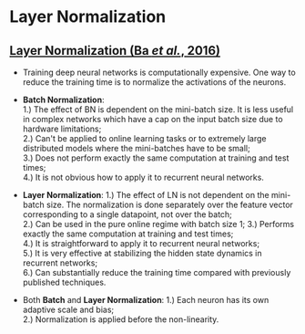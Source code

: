 # Layer Normalization

## [Layer Normalization (Ba _et al._, 2016)](https://arxiv.org/abs/1607.06450)
* Training deep neural networks is computationally expensive. One way to reduce the training time is to normalize the activations of the neurons.

* __Batch Normalization__:  
   1.) The effect of BN is dependent on the mini-batch size. It is less useful in complex networks which have a cap on the input batch size due to hardware limitations;  
   2.) Can't be applied to online learning tasks or to extremely large distributed models where the mini-batches have to be small;  
   3.) Does not perform exactly the same computation at training and test times;  
   4.) It is not obvious how to apply it to recurrent neural networks.  

* __Layer Normalization__:
   1.) The effect of LN is not dependent on the mini-batch size. The normalization is done separately over the feature vector corresponding to a single datapoint, not over the batch;  
   2.) Can be used in the pure online regime with batch size 1;
   3.) Performs exactly the same computation at training and test times;  
   4.) It is straightforward to apply it to recurrent neural networks;  
   5.) It is very effective at stabilizing the hidden state dynamics in recurrent networks;  
   6.) Can substantially reduce the training time compared with previously published techniques.  

* Both __Batch__ and __Layer Normalization__:
   1.) Each neuron has its own adaptive scale and bias;  
   2.) Normalization is applied before the non-linearity.
